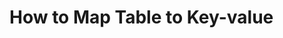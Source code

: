 # How to Map Table to Key-value



[^1]: [SQL in CockroachDB: Mapping Table Data to Key-Value Storage](https://www.cockroachlabs.com/blog/sql-in-cockroachdb-mapping-table-data-to-key-value-storage/)

[^2]: [基于 Raft 构建弹性伸缩的存储系统的一些实践](https://pingcap.com/blog-cn/building-distributed-db-with-raft/)


